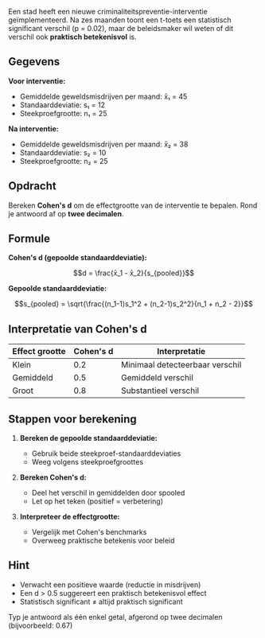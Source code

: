 Een stad heeft een nieuwe criminaliteitspreventie-interventie geïmplementeerd. Na zes maanden toont een t-toets een statistisch significant verschil (p = 0.02), maar de beleidsmaker wil weten of dit verschil ook **praktisch betekenisvol** is.

## Gegevens

**Voor interventie:**
- Gemiddelde geweldsmisdrijven per maand: x̄₁ = 45
- Standaarddeviatie: s₁ = 12
- Steekproefgrootte: n₁ = 25

**Na interventie:**
- Gemiddelde geweldsmisdrijven per maand: x̄₂ = 38
- Standaarddeviatie: s₂ = 10
- Steekproefgrootte: n₂ = 25

## Opdracht

Bereken **Cohen's d** om de effectgrootte van de interventie te bepalen. Rond je antwoord af op **twee decimalen**.

## Formule

**Cohen's d (gepoolde standaarddeviatie):**

$$d = \frac{x̄_1 - x̄_2}{s_{pooled}}$$

**Gepoolde standaarddeviatie:**

$$s_{pooled} = \sqrt{\frac{(n_1-1)s_1^2 + (n_2-1)s_2^2}{n_1 + n_2 - 2}}$$

## Interpretatie van Cohen's d

| Effect grootte | Cohen's d | Interpretatie |
|----------------|-----------|---------------|
| Klein | 0.2 | Minimaal detecteerbaar verschil |
| Gemiddeld | 0.5 | Gemiddeld verschil |
| Groot | 0.8 | Substantieel verschil |

## Stappen voor berekening

1. **Bereken de gepoolde standaarddeviatie:**
   - Gebruik beide steekproef-standaarddeviaties
   - Weeg volgens steekproefgroottes

2. **Bereken Cohen's d:**
   - Deel het verschil in gemiddelden door spooled
   - Let op het teken (positief = verbetering)

3. **Interpreteer de effectgrootte:**
   - Vergelijk met Cohen's benchmarks
   - Overweeg praktische betekenis voor beleid

## Hint

- Verwacht een positieve waarde (reductie in misdrijven)
- Een d > 0.5 suggereert een praktisch betekenisvol effect
- Statistisch significant ≠ altijd praktisch significant

Typ je antwoord als één enkel getal, afgerond op twee decimalen (bijvoorbeeld: 0.67)
